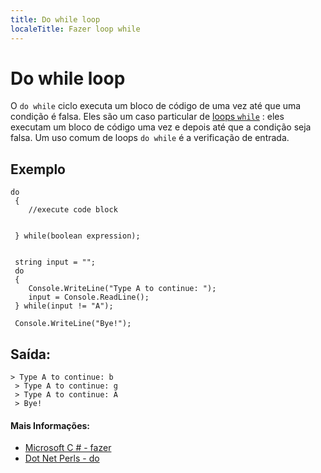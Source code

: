 ```yaml
---
title: Do while loop
localeTitle: Fazer loop while
---
```

# Do while loop

O `do while` ciclo executa um bloco de código de uma vez até que uma condição é falsa. Eles são um caso particular de [loops `while`](https://guide.freecodecamp.org/csharp/while-loop) : eles executam um bloco de código uma vez e depois até que a condição seja falsa. Um uso comum de loops `do while` é a verificação de entrada.

## Exemplo
```
do 
 { 
    //execute code block 
 
 
 } while(boolean expression); 
 
 
 string input = ""; 
 do 
 { 
    Console.WriteLine("Type A to continue: "); 
    input = Console.ReadLine(); 
 } while(input != "A"); 
 
 Console.WriteLine("Bye!"); 
```

## Saída:
```
> Type A to continue: b 
 > Type A to continue: g 
 > Type A to continue: A 
 > Bye! 
```

#### Mais Informações:

*   [Microsoft C # - fazer](https://docs.microsoft.com/en-us/dotnet/csharp/language-reference/keywords/do)
*   [Dot Net Perls - do](https://www.dotnetperls.com/do)